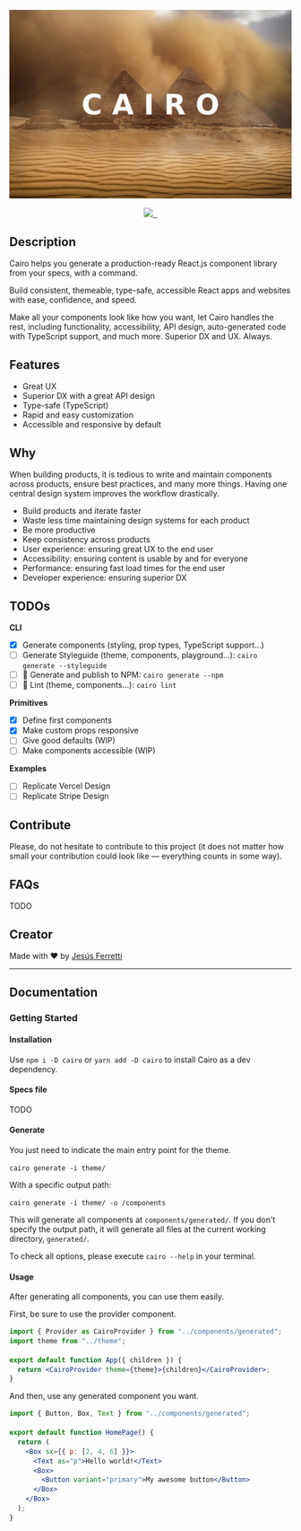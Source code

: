 [![Cairo](./cairo.jpg)](https://cairo.now.sh)

<p align="center">
  <a aria-label="Creator" href="https://github.com/jferrettiboke">
    <img src="https://img.shields.io/badge/MADE%20BY%20Jesús%20Ferretti-000000.svg?style=for-the-badge&logo=Logo&labelColor=000000&logoWidth=20">
  </a>
  <a aria-label="NPM version" href="https://www.npmjs.com/package/cairo">
    <img alt="" src="https://img.shields.io/npm/v/cairo.svg?style=for-the-badge&labelColor=000000">
  </a>
  <a aria-label="License" href="https://github.com/jferrettiboke/cairo/blob/master/LICENSE">
    <img alt="" src="https://img.shields.io/npm/l/cairo.svg?style=for-the-badge&labelColor=000000">
  </a>
</p>

## Description

Cairo helps you generate a production-ready React.js component library from your specs, with a command.

Build consistent, themeable, type-safe, accessible React apps and websites with ease, confidence, and speed.

Make all your components look like how you want, let Cairo handles the rest, including functionality, accessibility, API design, auto-generated code with TypeScript support, and much more. Superior DX and UX. Always.

## Features

- Great UX
- Superior DX with a great API design
- Type-safe (TypeScript)
- Rapid and easy customization
- Accessible and responsive by default

## Why

When building products, it is tedious to write and maintain components across products, ensure best practices, and many more things. Having one central design system improves the workflow drastically.

- Build products and iterate faster
- Waste less time maintaining design systems for each product
- Be more productive
- Keep consistency across products
- User experience: ensuring great UX to the end user
- Accessibility: ensuring content is usable by and for everyone
- Performance: ensuring fast load times for the end user
- Developer experience: ensuring superior DX

## TODOs

**CLI**

- [x] Generate components (styling, prop types, TypeScript support...)
- [ ] Generate Styleguide (theme, components, playground...): `cairo generate --styleguide`
- [ ] 🤔 Generate and publish to NPM: `cairo generate --npm`
- [ ] 🤔 Lint (theme, components...): `cairo lint`

**Primitives**

- [x] Define first components
- [x] Make custom props responsive
- [ ] Give good defaults (WIP)
- [ ] Make components accessible (WIP)

**Examples**

- [ ] Replicate Vercel Design
- [ ] Replicate Stripe Design

## Contribute

Please, do not hesitate to contribute to this project (it does not matter how small your contribution could look like — everything counts in some way).

## FAQs

TODO

## Creator

Made with ❤️ by [Jesús Ferretti](https://twitter.com/jferrettiboke)

---

## Documentation

### Getting Started

#### Installation

Use `npm i -D cairo` or `yarn add -D cairo` to install Cairo as a dev dependency.

#### Specs file

TODO

#### Generate

You just need to indicate the main entry point for the theme.

`cairo generate -i theme/`

With a specific output path:

`cairo generate -i theme/ -o /components`

This will generate all components at `components/generated/`. If you don't specify the output path, it will generate all files at the current working directory, `generated/`.

To check all options, please execute `cairo --help` in your terminal.

#### Usage

After generating all components, you can use them easily.

First, be sure to use the provider component.

```jsx
import { Provider as CairoProvider } from "../components/generated";
import theme from "../theme";

export default function App({ children }) {
  return <CairoProvider theme={theme}>{children}</CairoProvider>;
}
```

And then, use any generated component you want.

```jsx
import { Button, Box, Text } from "../components/generated";

export default function HomePage() {
  return (
    <Box sx={{ p: [2, 4, 6] }}>
      <Text as="p">Hello world!</Text>
      <Box>
        <Button variant="primary">My awesome button</Button>
      </Box>
    </Box>
  );
}
```
